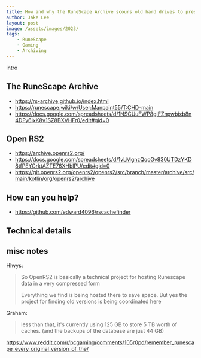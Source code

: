 ```yaml
---
title: How and why the RuneScape Archive scours old hard drives to preserve gaming history
author: Jake Lee
layout: post
image: /assets/images/2023/
tags:
    - RuneScape
    - Gaming
    - Archiving
---
```


intro

## The RuneScape Archive

* https://rs-archive.github.io/index.html
* https://runescape.wiki/w/User:Manpaint55/T:CHD-main
* https://docs.google.com/spreadsheets/d/1NSCUuFWP8gIFZnpwbjxb8n4DFy6IxK8v1SZ8BXVHFr0/edit#gid=0

## Open RS2

* https://archive.openrs2.org/
* https://docs.google.com/spreadsheets/d/1vLMgnzQqcGv830UTDzYKD8tfPEYGrktAZTE76XHblPU/edit#gid=0
* https://git.openrs2.org/openrs2/openrs2/src/branch/master/archive/src/main/kotlin/org/openrs2/archive

## How can you help?

* https://github.com/edward4096/rscachefinder

## Technical details

## misc notes

Hlwys:
> So OpenRS2 is basically a technical project for hosting Runescape data in a very compressed form
>
> Everything we find is being hosted there to save space. But yes the project for finding old versions is being coordinated here

Graham:
> less than that, it's currently using 125 GB to store 5 TB worth of caches. (and the backups of the database are just 44 GB)

https://www.reddit.com/r/pcgaming/comments/105r0pd/remember_runescape_every_original_version_of_the/